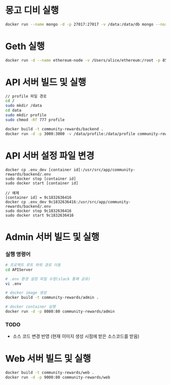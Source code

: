 # 몽고 디비 실행 
```zsh
docker run --name mongo -d -p 27017:27017 -v /data:/data/db mongo --noauth --bind_ip=0.0.0.0
```

# Geth 실행 
```zsh
docker run -d --name ethereum-node -v /Users/alice/ethereum:/root -p 8545:8545 ethereum/client-go --rpc --rinkeby --rpcaddr "0.0.0.0"
```

# API 서버 빌드 및 실행 
```zsh
// profile 파일 경로
cd /
sudo mkdir /data
cd data
sudo mkdir profile
sudo chmod -Rf 777 profile

docker build -t community-rewards/backend .
docker run -d -p 3000:3000 -v /data/profile:/data/profile community-rewards/backend
```

# API 서버 설정 파일 변경 
```
docker cp .env_dev [container id]:/usr/src/app/community-rewards/backend/.env
sudo docker stop [container id]
sudo docker start [container id]

// 예제 
[container id] = 9c1832636416
docker cp .env_dev 9c1832636416:/usr/src/app/community-rewards/backend/.env
sudo docker stop 9c1832636416
sudo docker start 9c1832636416
```


# Admin 서버 빌드 및 실행 
### 실행 명령어
```zsh
# 프로젝트 루트 하위 경로 이동
cd APIServer

# .env 환경 설정 파일 수정(slack 통해 공유)
vi .env

# docker image 생성
docker build -t community-rewards/admin .

# docker container 실행
docker run -d -p 8080:80 community-rewards/admin
```
### TODO
- 소스 코드 변경 반영 (현재 이미지 생성 시점에 받은 소스코드를 받음)

# Web 서버 빌드 및 실행 
```zsh
docker build -t community-rewards/web .
docker run -d -p 9000:80 community-rewards/web
```